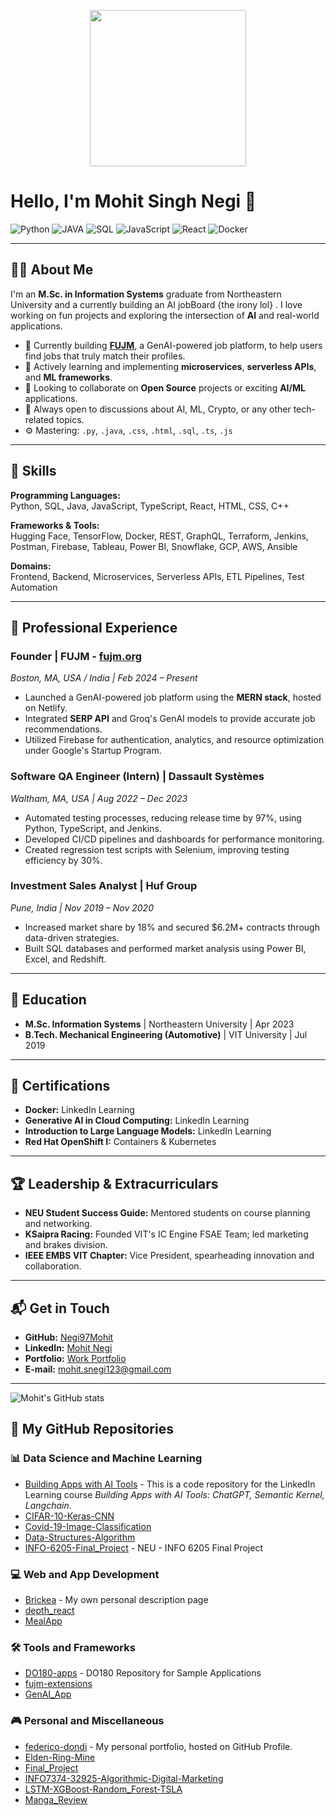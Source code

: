 <p align="center">
<img src="https://64.media.tumblr.com/c5399e42065a936c75c170e507dfb6f0/73930fdb8ee92bf5-76/s1280x1920/6dae7b7d7c73f618f1e63fe99ceff8c086058df1.gifv" height="250" width="250"/>
</p>

# Hello, I'm Mohit Singh Negi 👋

![Python](https://img.shields.io/badge/Python-Advanced-orange)
![JAVA](https://img.shields.io/badge/JAVA-Advanced-yellow)
![SQL](https://img.shields.io/badge/SQL-Advanced-green)
![JavaScript](https://img.shields.io/badge/JavaScript-Intermediate-yellow)
![React](https://img.shields.io/badge/React-Intermediate-blue)
![Docker](https://img.shields.io/badge/Docker-Intermediate-lightgrey)

---

## 👨‍💻 About Me

I'm an **M.Sc. in Information Systems** graduate from Northeastern University and a currently building an AI jobBoard {the irony lol} .
I love working on fun projects and exploring the intersection of **AI** and real-world applications.

- 🔭 Currently building **[FUJM](https://fujm.org)**, a GenAI-powered job platform, to help users find jobs that truly match their profiles.
- 🌱 Actively learning and implementing **microservices**, **serverless APIs**, and **ML frameworks**.
- 👯 Looking to collaborate on **Open Source** projects or exciting **AI/ML** applications.
- 💬 Always open to discussions about AI, ML, Crypto, or any other tech-related topics.
- ⚙️ Mastering: `.py`, `.java`, `.css`, `.html`, `.sql`, `.ts`, `.js`

---

## 🔧 Skills

**Programming Languages:**  
Python, SQL, Java, JavaScript, TypeScript, React, HTML, CSS, C++

**Frameworks & Tools:**  
Hugging Face, TensorFlow, Docker, REST, GraphQL, Terraform, Jenkins, Postman, Firebase, Tableau, Power BI, Snowflake, GCP, AWS, Ansible

**Domains:**  
Frontend, Backend, Microservices, Serverless APIs, ETL Pipelines, Test Automation  

---

## 🏢 Professional Experience

### Founder | FUJM - [fujm.org](https://fujm.org)  
_Boston, MA, USA / India | Feb 2024 – Present_  
- Launched a GenAI-powered job platform using the **MERN stack**, hosted on Netlify.  
- Integrated **SERP API** and Groq's GenAI models to provide accurate job recommendations.  
- Utilized Firebase for authentication, analytics, and resource optimization under Google's Startup Program.  

### Software QA Engineer (Intern) | Dassault Systèmes  
_Waltham, MA, USA | Aug 2022 – Dec 2023_  
- Automated testing processes, reducing release time by 97%, using Python, TypeScript, and Jenkins.  
- Developed CI/CD pipelines and dashboards for performance monitoring.  
- Created regression test scripts with Selenium, improving testing efficiency by 30%.  

### Investment Sales Analyst | Huf Group  
_Pune, India | Nov 2019 – Nov 2020_  
- Increased market share by 18% and secured $6.2M+ contracts through data-driven strategies.  
- Built SQL databases and performed market analysis using Power BI, Excel, and Redshift.  

---

## 📜 Education

- **M.Sc. Information Systems** | Northeastern University | Apr 2023  
- **B.Tech. Mechanical Engineering (Automotive)** | VIT University | Jul 2019  

---

## 📜 Certifications

- **Docker:** LinkedIn Learning  
- **Generative AI in Cloud Computing:** LinkedIn Learning  
- **Introduction to Large Language Models:** LinkedIn Learning  
- **Red Hat OpenShift I:** Containers & Kubernetes  

---

## 🏆 Leadership & Extracurriculars

- **NEU Student Success Guide:** Mentored students on course planning and networking.  
- **KSaipra Racing:** Founded VIT's IC Engine FSAE Team; led marketing and brakes division.  
- **IEEE EMBS VIT Chapter:** Vice President, spearheading innovation and collaboration.  

---

## 📬 Get in Touch

- **GitHub:** [Negi97Mohit](https://github.com/Negi97Mohit)  
- **LinkedIn:** [Mohit Negi](https://www.linkedin.com/in/mohit-negi-109588208/)  
- **Portfolio:** [Work Portfolio](https://negim.myportfolio.com/)  
- **E-mail:** mohit.snegi123@gmail.com  

---

![Mohit's GitHub stats](https://github-readme-stats.vercel.app/api?username=Negi97Mohit&show_icons=true&theme=dracula&count_private=true&hide=prs&include_all_commits=true&hide_border=true)

## 📂 My GitHub Repositories

### 📊 Data Science and Machine Learning
- [Building Apps with AI Tools](https://github.com/Negi97Mohit/building-apps-with-ai-tools-chatgpt-semantic-kernel-langchain-4469616) - This is a code repository for the LinkedIn Learning course *Building Apps with AI Tools: ChatGPT, Semantic Kernel, Langchain*.
- [CIFAR-10-Keras-CNN](https://github.com/Negi97Mohit/CIFAR-10-Keras-CNN)
- [Covid-19-Image-Classification](https://github.com/Negi97Mohit/Covid-19-Image-Classification)
- [Data-Structures-Algorithm](https://github.com/Negi97Mohit/Data-Structures-Algorithm)
- [INFO-6205-Final_Project](https://github.com/Negi97Mohit/INFO-6205-Final_Project) - NEU - INFO 6205 Final Project

### 💻 Web and App Development
- [Brickea](https://github.com/Negi97Mohit/Brickea) - My own personal description page
- [depth_react](https://github.com/Negi97Mohit/depth_react)
- [MealApp](https://github.com/Negi97Mohit/MealApp)

### 🛠️ Tools and Frameworks
- [DO180-apps](https://github.com/Negi97Mohit/DO180-apps) - DO180 Repository for Sample Applications
- [fujm-extensions](https://github.com/Negi97Mohit/fujm-extensions)
- [GenAI_App](https://github.com/Negi97Mohit/GenAI_App)

### 🎮 Personal and Miscellaneous
- [federico-dondi](https://github.com/Negi97Mohit/federico-dondi) - My personal portfolio, hosted on GitHub Profile.
- [Elden-Ring-Mine](https://github.com/Negi97Mohit/Elden-Ring-Mine)
- [Final_Project](https://github.com/Negi97Mohit/Final_Project)
- [INFO7374-32925-Algorithmic-Digital-Marketing](https://github.com/Negi97Mohit/INFO7374-32925-Algorithmic-Digital-Marketing)
- [LSTM-XGBoost-Random_Forest-TSLA](https://github.com/Negi97Mohit/LSTM-XGBoost-Random_Forest-TSLA)
- [Manga_Review](https://github.com/Negi97Mohit/Manga_Review)
